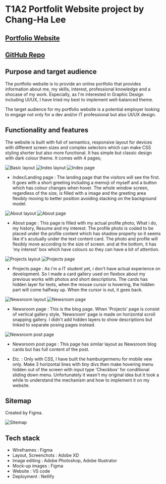 # T1A2 Portfolit Website project by Chang-Ha Lee


## [Portfolio Website](http://lionwolfhaus.netlify.app)

## [GitHub Repo](https://github.com/RyanWoolf/ChanghaLee_T1A2)



## Purpose and target audience

The portfolio website is to provide an online portfolio that provides information about me, my skills, interest, professional knowledge and a shocase of my work. Especially, as I'm interested in Graphic Design including UI/UX, I have tried my best to implement well-balanced theme.

The target audience for my portfolio website is a potential employer looking to engage not only for a dev and/or IT professional but also UI/UX design.



## Functionality and features

The website is built with full of semantics, responsive layout for devices with different screen sizes and complex selectors which can make CSS styling shorter but also more functional. It has simple but classic design with dark colour theme. It comes with 4 pages;



![Basic layout](docs/layout_basic.png "Basic Layout")
![Index layout](docs/layout_landing.png "Index Layout")
![Index page](docs/Landing.jpg "Index Page")

- Index/Landing page : The landing page that the visitors will see the first. It goes with a short greeting including a memoji of myself and a button which has colour changes when hover. The whole window screen, regardless of the size, is filled with a image and the greeting area flexibly moving to better position avoiding stacking on the background model.



![About layout](docs/layout_about.png "About Layout")
![About page](docs/About.jpg "About Page")

- About page : This page is filled with my actual profile photo, What i do, my history, Resume and my interest. The profile photo is coded to be placed under the profile content which has shadow property so it seems like it's acutually under the text content card. The photo and profile will flexibly move according to the size of screen. and at the bottom, it has 'my interest' box which have colours so they can have a bit of attention.



![Projects layout](docs/layout_projects.png "Projects Layout")
![Projects page](docs/Projects.jpg "Projects Page")

- Projects page : As i'm a IT student yet, i don't have actual experience on development. So I made a card gallery used on flexbox about my previous works with photos and short descriptions. The cards has hidden layer for texts, when the mouse cursor is hovering, the hidden part will come halfway up. When the cursor is out, it goes back.



![Newsroom layout](docs/layout_blogs.png "Newsroom Layout")
![Newsroom page](docs/Newsroom_gallery.jpg "Newsroom Page")

- Newsroom page : This is the blog page. When 'Projects' page is consist of vertical gallery style, 'Newsroom' page is made on horizontal scroll snapping gallery. I didn't add hidden layers to show descriptions but linked to separate posing pages instead.



![Newsroom post page](docs/Newsroom_posting.jpg "Newsroom Posting")

- Newsroom post page : This page has similar layout as Newsroom blog cards but has full content of the post.

- Etc. : Only with CSS, I have built the hamburgermenu for mobile vew only. Make 3 horizontal lines with tiny divs then make hovering menu hidden out of the screen with input type 'Checkbox' for conditional sliding down menu. Unfortunately it wasn't my original idea but it took a while to understand the mechanism and how to implement it on my website. 



## Sitemap
Created by Figma.

![Sitemap](docs/sitemap.png "Sitemap")



## Tech stack

- Wireframes : Figma
- Layout, Screenchots : Adobe XD
- Image editing : Adobe Photoshop, Adobe Illustrator
- Mock-up images : Figma
- Website : VS code
- Deployment : Netlify